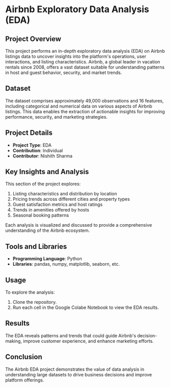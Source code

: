 # Airbnb Exploratory Data Analysis (EDA)

## Project Overview
This project performs an in-depth exploratory data analysis (EDA) on Airbnb listings data to uncover insights into the platform's operations, user interactions, and listing characteristics. Airbnb, a global leader in vacation rentals since 2008, offers a vast dataset suitable for understanding patterns in host and guest behavior, security, and market trends.

## Dataset
The dataset comprises approximately 49,000 observations and 16 features, including categorical and numerical data on various aspects of Airbnb listings. This data enables the extraction of actionable insights for improving performance, security, and marketing strategies.

## Project Details
- **Project Type**: EDA
- **Contribution**: Individual
- **Contributor**: Nishith Sharma

## Key Insights and Analysis
This section of the project explores:
1. Listing characteristics and distribution by location
2. Pricing trends across different cities and property types
3. Guest satisfaction metrics and host ratings
4. Trends in amenities offered by hosts
5. Seasonal booking patterns

Each analysis is visualized and discussed to provide a comprehensive understanding of the Airbnb ecosystem.

## Tools and Libraries
- **Programming Language**: Python
- **Libraries**: pandas, numpy, matplotlib, seaborn, etc.

## Usage
To explore the analysis:
1. Clone the repository.
2. Run each cell in the Google Colabe Notebook to view the EDA results.

## Results
The EDA reveals patterns and trends that could guide Airbnb's decision-making, improve customer experience, and enhance marketing efforts.

## Conclusion
The Airbnb EDA project demonstrates the value of data analysis in understanding large datasets to drive business decisions and improve platform offerings.





